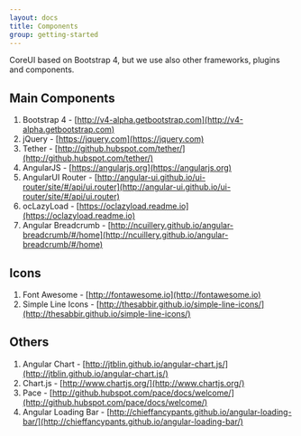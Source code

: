 ```yaml
---
layout: docs
title: Components
group: getting-started
---
```


CoreUI based on Bootstrap 4, but we use also other frameworks, plugins and components.

## Main Components
1. Bootstrap 4 - [http://v4-alpha.getbootstrap.com](http://v4-alpha.getbootstrap.com)
2. jQuery - [https://jquery.com](https://jquery.com)
3. Tether - [http://github.hubspot.com/tether/](http://github.hubspot.com/tether/)
4. AngularJS - [https://angularjs.org](https://angularjs.org)
5. AngularUI Router - [http://angular-ui.github.io/ui-router/site/#/api/ui.router](http://angular-ui.github.io/ui-router/site/#/api/ui.router)
6. ocLazyLoad - [https://oclazyload.readme.io](https://oclazyload.readme.io)
7. Angular Breadcrumb - [http://ncuillery.github.io/angular-breadcrumb/#/home](http://ncuillery.github.io/angular-breadcrumb/#/home)

## Icons
1. Font Awesome - [http://fontawesome.io](http://fontawesome.io)
2. Simple Line Icons - [http://thesabbir.github.io/simple-line-icons/](http://thesabbir.github.io/simple-line-icons/)

## Others
1. Angular Chart - [http://jtblin.github.io/angular-chart.js/](http://jtblin.github.io/angular-chart.js/)
2. Chart.js - [http://www.chartjs.org/](http://www.chartjs.org/)
3. Pace - [http://github.hubspot.com/pace/docs/welcome/](http://github.hubspot.com/pace/docs/welcome/)
4. Angular Loading Bar - [http://chieffancypants.github.io/angular-loading-bar/](http://chieffancypants.github.io/angular-loading-bar/)
